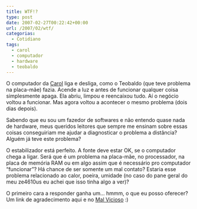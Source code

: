 ```yaml
---
title: WTF!?
type: post
date: 2007-02-27T00:22:42+00:00
url: /2007/02/wtf/
categorias:
  - Cotidiano
tags:
  - carol
  - computador
  - hardware
  - teobaldo
---
```


O computador da [Carol][1] liga e desliga, como o Teobaldo (que teve problema na placa-mãe) fazia. Acende a luz e antes de funcionar qualquer coisa simplesmente apaga. Ela abriu, limpou e reencaixou tudo. Aí o negócio voltou a funcionar. Mas agora voltou a acontecer o mesmo problema (dois dias depois).

Sabendo que eu sou um fazedor de softwares e não entendo quase nada de hardware, meus queridos leitores que sempre me ensinam sobre essas coisas conseguiriam me ajudar a diagnosticar o problema a distância? Alguém já teve este problema?

O estabilizador está perfeito. A fonte deve estar OK, se o computador chega a ligar. Será que é um problema na placa-mãe, no processador, na placa de memória RAM ou em algo assim que é necessário pro computador “funcionar”? Há chance de ser somente um mal contato? Estaria esse problema relacionado ao calor, poeira, umidade (no caso do pane geral do meu ze4610us eu achei que isso tinha algo a ver)?

O primeiro cara a responder ganha um… hmmm, o que eu posso oferecer? Um link de agradecimento aqui e no [Mal Vicioso][1] :)

[1]: http://malvicioso.com/
